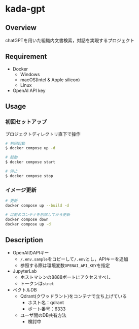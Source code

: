 # kada-gpt

## Overview
chatGPTを用いた組織内文書検索，対話を実現するプロジェクト

## Requirement
- Docker
  - Windows
  - macOS(Intel & Apple silicon)
  - Linux
- OpenAI API key

## Usage
### 初回セットアップ
プロジェクトディレクトリ直下で操作
```bash
# 初回起動
$ docker compose up -d

# 起動
$ docker compose start

# 停止
$ docker compose stop
```

### イメージ更新
```bash
# 更新
docker compose up --build -d

# 以前のコンテナを削除してから更新
docker compose down
docker compose up -d
```

## Description
- OpenAIのAPIキー
  - `/.env.sample`をコピーして`/.env`とし，APIキーを追加
  - 参照する際は環境変数`OPENAI_API_KEY`を指定
- JupyterLab
  - ホストマシンの8888ポートにアクセスすべし
  - トークンは`stnet`
- ベクトルDB
  - Qdrant(クワッドラント)をコンテナで立ち上げている
    - ホスト名：qdrant
    - ポート番号：6333
  - ユーザ間のDB共有方法
    - 検討中
